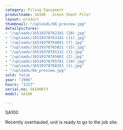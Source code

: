 ```yaml
---
category: Piling Equipment
productname: SA100 - Giken Sheet Piler
layout: product
thumbnail: "/uploads/66_preview.jpg"
detailpictures:
- "/uploads/16519378762101 (20).jpg"
- "/uploads/16519378763341 (11).jpg"
- "/uploads/16519378764041 (7).jpg"
- "/uploads/16519378765021 (15).jpg"
- "/uploads/16519378765131 (3).jpg"
- "/uploads/16519378765681 (2).jpg"
- "/uploads/16519378765781 (19).jpg"
- "/uploads/16519378768181 (1).jpg"
- "/uploads/66_preview.jpg"
sold: false
year: "1996"
hours: "1227"
serial_no: SA100073
model: SA100

---
```

SA100

Recently overhauled, unit is ready to go to the job site.